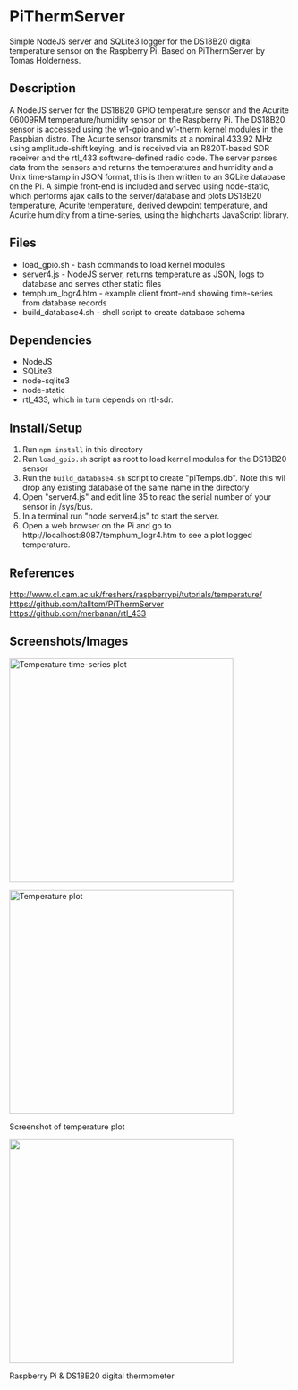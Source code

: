PiThermServer
=============

Simple NodeJS server and SQLite3 logger for the DS18B20 digital temperature sensor on the Raspberry Pi.  Based on PiThermServer by Tomas Holderness.

Description
-----------
A NodeJS server for the DS18B20 GPIO temperature sensor and the Acurite 06009RM temperature/humidity sensor on the Raspberry Pi. The DS18B20 sensor is accessed using the w1-gpio and w1-therm kernel modules in the Raspbian distro. The Acurite sensor transmits at a nominal 433.92 MHz using amplitude-shift keying, and is received via an R820T-based SDR receiver and the rtl_433 software-defined radio code.  The server parses data from the sensors and returns the temperatures and humidity and a Unix time-stamp in JSON format, this is then written to an SQLite database on the Pi. A simple front-end is included and served using node-static, which performs ajax calls to the server/database and plots DS18B20 temperature, Acurite temperature, derived dewpoint temperature, and Acurite humidity from a time-series, using the highcharts JavaScript library.

Files
-----
* load_gpio.sh - bash commands to load kernel modules
* server4.js - NodeJS server, returns temperature as JSON, logs to database and serves other static files
* temphum_logr4.htm - example client front-end showing time-series from database records
* build_database4.sh - shell script to create database schema

Dependencies
------------
* NodeJS
* SQLite3
* node-sqlite3
* node-static
* rtl_433, which in turn depends on rtl-sdr.

Install/Setup
-------------
1. Run `npm install` in this directory
2. Run `load_gpio.sh` script as root to load kernel modules for the DS18B20 sensor
3. Run the `build_database4.sh` script to create "piTemps.db". Note this wil drop any existing database of the same name in the directory
4. Open "server4.js" and edit line 35 to read the serial number of your sensor in /sys/bus.
5. In a terminal run "node server4.js" to start the server.
6. Open a web browser on the Pi and go to http://localhost:8087/temphum_logr4.htm to see a plot logged temperature. 

References
----------
http://www.cl.cam.ac.uk/freshers/raspberrypi/tutorials/temperature/
https://github.com/talltom/PiThermServer
https://github.com/merbanan/rtl_433

Screenshots/Images
------------------
<p><a href="http://tomholderness.files.wordpress.com/2013/02/ss_temperatured_db_log.png"><img src="http://tomholderness.files.wordpress.com/2013/02/ss_temperatured_db_log.png" alt="Temperature time-series plot" width="400"></a></p>
<p><a href="http://tomholderness.files.wordpress.com/2013/01/plot1.png"><img src="http://tomholderness.files.wordpress.com/2013/01/plot1.png" alt="Temperature plot" width="400"></a></p>
Screenshot of temperature plot
<p><a href="http://tomholderness.files.wordpress.com/2013/01/pi_temp_sensor_scaled.jpg"><img src="http://tomholderness.files.wordpress.com/2013/01/pi_temp_sensor_scaled.jpg" width="400"></a></p>
Raspberry Pi & DS18B20 digital thermometer
